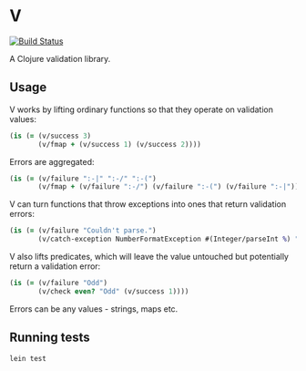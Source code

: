 # V

[![Build Status](https://travis-ci.org/ctford/V.png)](https://travis-ci.org/ctford/V)

A Clojure validation library.

## Usage

V works by lifting ordinary functions so that they operate on validation values:

```clojure
(is (= (v/success 3)
       (v/fmap + (v/success 1) (v/success 2))))
```

Errors are aggregated:

```clojure
(is (= (v/failure ":-|" ":-/" ":-(")
       (v/fmap + (v/failure ":-/") (v/failure ":-(") (v/failure ":-|"))))))
```

V can turn functions that throw exceptions into ones that return validation errors:

```clojure
(is (= (v/failure "Couldn't parse.")
       (v/catch-exception NumberFormatException #(Integer/parseInt %) "Couldn't parse." (v/success "foo"))))
```

V also lifts predicates, which will leave the value untouched but potentially return a validation error:

```clojure
(is (= (v/failure "Odd")
       (v/check even? "Odd" (v/success 1))))
```

Errors can be any values - strings, maps etc.

## Running tests

    lein test
